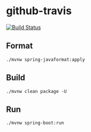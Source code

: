 # github-travis
[![Build Status](https://travis-ci.com/rookiezhoux/github-travis.svg?branch=master)](https://travis-ci.com/rookiezhoux/github-travis)

## Format
```shell
./mvnw spring-javaformat:apply
```

## Build
```shell
./mvnw clean package -U
```

## Run
```shell
./mvnw spring-boot:run

